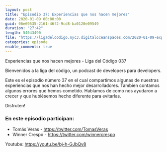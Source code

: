 ```yaml
---
layout: post
title: "Episodio 37: Experiencias que nos hacen mejores"
date: 2020-01-09 00:00:00
guid: 06e69535-2161-46f2-9cd8-ba0120e09549
duration: "27:42"
length: 54043490 
file: "https://ligadelcodigo.nyc3.digitaloceanspaces.com/2020-01-09-experiencias-que-nos-hacen-mejores.mp3"
categories: episode
enable_comments: true
---
```


Experiencias que nos hacen mejores - Liga del Código 037

Bienvenidos a la liga del código, un podcast de developers para developers.

Este es el episodio número 37 en el cual compartimos algunas de nuestras experiencias que nos han hecho mejor desarrolladores. Tambien contamos algunos errores que hemos cometido. Hablamos de como nos ayudaron a crecer y que hubiésemos hecho diferente para evitarlas.

Disfruten!

### En este episodio participan:
- Tomás Veras - https://twitter.com/TomasVeras
- Winner Crespo - https://twitter.com/winnercrespo

Youtube: https://youtu.be/bj-h-GJbQv8
